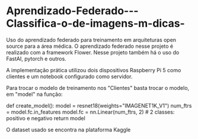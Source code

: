 # Aprendizado-Federado---Classifica-o-de-imagens-m-dicas-
Uso do aprendizado federado para treinamento em arquiteturas open source para a área médica. O aprendizado federado nesse projeto é realizado com a framework Flower. Nesse projeto também há o uso do FastAI, pytorch e outros. 

A implementação prática utilizou dois dispositivos Raspberry Pi 5 como clientes e um notebook configurado como servidor.

Para trocar o modelo de treinamento nos "Clientes" basta trocar o modelo, em "model" na função:

def create_model():
    model = resnet18(weights="IMAGENET1K_V1")
    num_ftrs = model.fc.in_features
    model.fc = nn.Linear(num_ftrs, 2)  # 2 classes: positivo e negativo
    return model


O dataset usado se encontra na plataforma Kaggle

